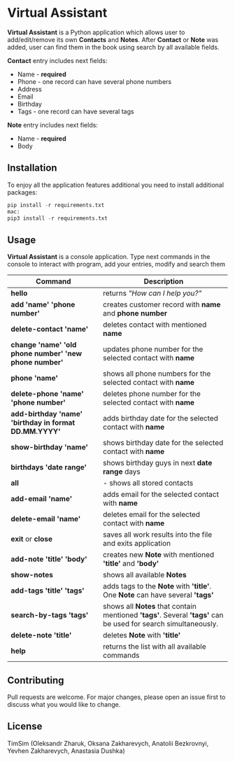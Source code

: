 # Virtual Assistant  

**Virtual Assistant** is a Python application which allows user to add/edit/remove its own **Contacts** and **Notes**. After **Contact** or **Note** was added, user can find them in the book using search by all available fields.

**Contact** entry includes next fields:
- Name - **required**
- Phone - one record can have several phone numbers
- Address
- Email
- Birthday
- Tags - one record can have several tags

**Note** entry includes next fields:
- Name - **required**
- Body

## Installation

To enjoy all the application features additional you need to install additional packages: 

```python
pip install -r requirements.txt  
mac:  
pip3 install -r requirements.txt
```

## Usage

**Virtual Assistant** is a console application. Type next commands in the console to interact with program, add your entries, modify and search them    

| Command| Description|
| ------ | ---------- |
|**hello**|returns _"How can I help you?"_
|**add 'name' 'phone number'**|creates customer record with **name** and **phone number**
|**delete-contact 'name'**|deletes contact with mentioned **name**
|**change 'name' 'old phone number' 'new phone number'**|updates phone number for the selected contact with **name** 
|**phone 'name'**|shows all phone numbers for the selected contact with **name** 
|**delete-phone 'name' 'phone number'**|deletes phone number for the selected contact with **name** 
|**add-birthday 'name' 'birthday in format DD.MM.YYYY'**|adds birthday date for the selected contact with **name** 
|**show-birthday 'name'**|shows birthday date for the selected contact with **name** 
|**birthdays 'date range'**|shows birthday guys in next **date range** days
|**all**| - shows all stored contacts
|**add-email 'name'**|adds email for the selected contact with **name** 
|**delete-email 'name'**|deletes email for the selected contact with **name** 
|**exit** or **close**|saves all work results into the file and exits application
|**add-note 'title' 'body'**|creates new **Note** with mentioned **'title'** and **'body'**
|**show-notes**| shows all available **Notes**
|**add-tags 'title' 'tags'**|adds tags to the **Note** with **'title'**. One **Note** can have several **'tags'**
|**search-by-tags 'tags'**|shows all **Notes** that contain mentioned **'tags'**. Several **'tags'** can be used for search simultaneously.
|**delete-note 'title'**|deletes **Note** with **'title'**
|**help**|returns the list with all available commands
  

## Contributing  

Pull requests are welcome. For major changes, please open an issue first to discuss what you would like to change.

## License
TimSim (Oleksandr Zharuk, Oksana Zakharevych, Anatolii Bezkrovnyi, Yevhen Zakharevych, Anastasia Dushka)